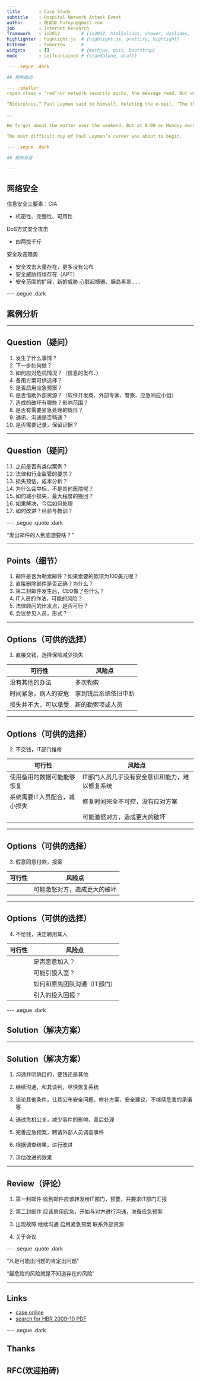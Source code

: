 ```yaml
---
title       : Case Study
subtitle    : Hospital Network Attack Event
author      : 胡甫育 hufuyu@gmail.com
job         : Internet Research
framework   : io2012        # {io2012, html5slides, shower, dzslides, ...}
highlighter : highlight.js  # {highlight.js, prettify, highlight}
hitheme     : tomorrow      # 
widgets     : []            # {mathjax, quiz, bootstrap}
mode        : selfcontained # {standalone, draft}

--- .segue .dark

## 案例描述

--- .smaller 
<span class = 'red'>Ur network security sucks, the message read. But we can help u. for 100K cash well insure your little hospital dont suffer any disasters.</span>

“Ridiculous,” Paul Layman said to himself, deleting the e-mail. “The things people try to get away with on the internet!”

……

He forgot about the matter over the weekend. But at 8:00 on Monday morning he received another e-mail from the same sender, with a subject line reading <span class = 'red'>We warned u</span>. The message field was blank.

The most difficult day of Paul Layman’s career was about to begin.

--- .segue .dark

## 案例背景

---
```


## 网络安全

信息安全三要素：CIA
* 机密性、完整性、可用性

DoS方式安全攻击
* 四两拔千斤

安全攻击趋势
* 安全攻击大量存在，更多没有公布
* 安全威胁持续存在（APT）
* 安全范围的扩展，新的威胁
     心脏起搏器、胰岛素泵……

--- .segue .dark

## 案例分析

--- 

## Question（疑问）

1. 发生了什么事情？
2. 下一步如何做？
3. 如何应对危机情况？（信息的发布、）
4. 备用方案可供选择？
5. 是否启用应急预案？
6. 是否借助外部资源？（软件开发商、外部专家、警察、应急响应小组）
7. 造成的破坏有哪些？影响范围？
8. 是否有需要紧急处理的情形？
9. 通讯、沟通是否畅通？
10. 是否需要记录，保留证据？

---

## Question（疑问）

11. 之前是否有类似案例？
12. 法律和行业监管的要求？
13. 损失预估，成本分析？
14. 为什么会中标，不是其他医院呢？
15. 如何减小损失，最大程度的挽回？
16. 如果解决，今后如何处理
17. 如何改进？经验与教训？

--- .segue .quote .dark

<q><span class = 'red'>发出邮件的人到底想要啥？</span></q>

--- 

## Points（细节）


1. 邮件是否为勒索邮件？如果索要的款项为100美元呢？
2. 直接删除邮件是否正确？为什么？
3. 第二封邮件发生后，CEO做了些什么？
4. IT人员的作法，可能的风险？
5. 法律顾问的出发点，是否可行？
6. 会议参见人员，形式？

--- 

## Options（可供的选择）


1. 直接交钱，选择保险减少损失

 可行性              | 风险点
 -------------------|------
 没有其他的办法        | 多次勒索
 时间紧急，病人的安危   | 拿到钱后系统依旧中断
 损失并不大，可以承受   | 新的勒索项或人员

---

## Options（可供的选择）

2. 不交钱，IT部门维修

 可行性              | 风险点
 -------------------|-----------------
 使用备用的数据可能能够恢复   | IT部门人员几乎没有安全意识和能力，难以修复系统
 系统需要IT人员配合，减小损失 | 修复时间完全不可控，没有应对方案
 ||可能激怒对方，造成更大的破坏
   

---

## Options（可供的选择）

3. 假意同意付款，报案

 可行性              | 风险点
 -------------------|-----------------
 ||可能激怒对方，造成更大的破坏

---

## Options（可供的选择）

4. 不给钱，决定聘用其人 

 可行性              | 风险点
 -------------------|-----------------
 ||是否愿意加入？
 ||可能引狼入室？
 ||如何和原先团队沟通（IT部门）
 ||引入的投入回报？

--- .segue .dark

## Solution（解决方案）

---

## Solution（解决方案）

1. 沟通并明确目的，要钱还是其他

2. 继续沟通，和其谈判，尽快恢复系统

3. 谈论其他条件，让其公布安全问题、修补方案、安全建议，不继续危害的承诺等

4. 通过危机公关，减少事件的影响，善后处理

5. 完善应急预案，聘请外部人员调查事件

6. 根据调查结果，进行改进

7. 评估改进的效果

---

## Review（评论）

1. 第一封邮件
收到邮件应该转发给IT部门，预警，并要求IT部门汇报

2. 第二封邮件
应该启用应急，开始与对方进行沟通，准备应急预案

3. 出现故障
继续沟通
启用紧急预案
联系外部资源

4. 关于会议

--- .seque .quote .dark

<q>凡是可能出问题的肯定出问题</q>

<q>最危险的风险就是不知道存在的风险</q>

--- 

## Links

* [case online](http://hbr.org/2009/10/when-hackers-turn-to-blackmail/ar/1)
* [search for HBR 2009-10 PDF](https://www.google.com.hk/#newwindow=1&q=%E5%93%88%E4%BD%9B%E5%95%86%E4%B8%9A%E8%AF%84%E8%AE%BA+pdf+2009-10&safe=strict)

--- .segue .dark

## Thanks

## RFC(欢迎拍砖)




